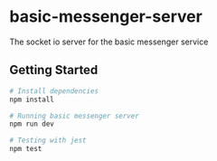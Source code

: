 # basic-messenger-server
The socket io server for the basic messenger service

## Getting Started

```Bash
# Install dependencies
npm install

# Running basic messenger server
npm run dev

# Testing with jest
npm test
```
